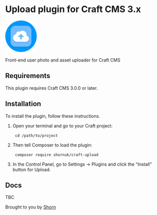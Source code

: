 # Upload plugin for Craft CMS 3.x

<img src="resources/img/plugin-logo.svg" width="100" alt="Upload Logo">

Front-end user photo and asset uploader for Craft CMS

<!-- <img src="resources/img/plausible-hero.jpg" width="100%" height="auto" alt="Plausible Hero"> -->

## Requirements

This plugin requires Craft CMS 3.0.0 or later.

## Installation

To install the plugin, follow these instructions.

1. Open your terminal and go to your Craft project:

        cd /path/to/project

2. Then tell Composer to load the plugin:

        composer require shornuk/craft-upload

3. In the Control Panel, go to Settings → Plugins and click the “Install” button for Upload.


## Docs

TBC

Brought to you by [Shorn](https://shorn.co.uk)
